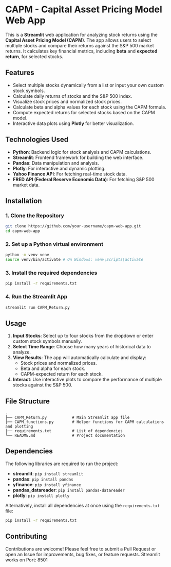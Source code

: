 # **CAPM - Capital Asset Pricing Model Web App**

This is a **Streamlit** web application for analyzing stock returns using the **Capital Asset Pricing Model (CAPM)**. The app allows users to select multiple stocks and compare their returns against the S&P 500 market returns. It calculates key financial metrics, including **beta** and **expected return**, for selected stocks.

## **Features**

- Select multiple stocks dynamically from a list or input your own custom stock symbols.
- Calculate daily returns of stocks and the S&P 500 index.
- Visualize stock prices and normalized stock prices.
- Calculate beta and alpha values for each stock using the CAPM formula.
- Compute expected returns for selected stocks based on the CAPM model.
- Interactive data plots using **Plotly** for better visualization.
  
## **Technologies Used**

- **Python**: Backend logic for stock analysis and CAPM calculations.
- **Streamlit**: Frontend framework for building the web interface.
- **Pandas**: Data manipulation and analysis.
- **Plotly**: For interactive and dynamic plotting.
- **Yahoo Finance API**: For fetching real-time stock data.
- **FRED API (Federal Reserve Economic Data)**: For fetching S&P 500 market data.

## **Installation**

### 1. **Clone the Repository**

```bash
git clone https://github.com/your-username/capm-web-app.git
cd capm-web-app
```

### 2. **Set up a Python virtual environment**

```bash
python -m venv venv
source venv/bin/activate # On Windows: venv\Scripts\activate
```

### 3. **Install the required dependencies**

```bash
pip install -r requirements.txt
```

### 4. **Run the Streamlit App**

```bash
streamlit run CAPM_Return.py
```

## **Usage**

1. **Input Stocks**: Select up to four stocks from the dropdown or enter custom stock symbols manually.
2. **Select Time Range**: Choose how many years of historical data to analyze.
3. **View Results**: The app will automatically calculate and display:
   - Stock prices and normalized prices.
   - Beta and alpha for each stock.
   - CAPM-expected return for each stock.
4. **Interact**: Use interactive plots to compare the performance of multiple stocks against the S&P 500.

## **File Structure**

```
.
├── CAPM_Return.py           # Main Streamlit app file
├── CAPM_functions.py        # Helper functions for CAPM calculations and plotting
├── requirements.txt         # List of dependencies
└── README.md                # Project documentation
```

## **Dependencies**

The following libraries are required to run the project:

- **streamlit**: `pip install streamlit`
- **pandas**: `pip install pandas`
- **yfinance**: `pip install yfinance`
- **pandas_datareader**: `pip install pandas-datareader`
- **plotly**: `pip install plotly`

Alternatively, install all dependencies at once using the `requirements.txt` file:

```bash
pip install -r requirements.txt
```

## **Contributing**

Contributions are welcome! Please feel free to submit a Pull Request or open an Issue for improvements, bug fixes, or feature requests.
Streamlit works on Port: 8501

